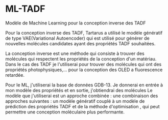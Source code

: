 # ML-TADF


Modèle de Machine Learning pour la conception inverse des TADF

Pour la conception inverse des TADF, Tartarus a utilisé le modèle génératif de type VAE(Variational Autoencoder) qui est utilisé pour générer de nouvelles molécules 
candidates ayant des propriétés TADF souhaitées. 

La conception inverse est une méthode qui consiste à trouver des molécules qui respectent les propriétés de la conception d'un matériau.
Dans le cas des TADF je l'utiliserai pour trouver des molécules qui ont des propriétés photophysiques,... pour la conception des OLED a fluorescence retardée.

Pour le ML, j'utiliserai la base de données GDB-13. Je donnerai en entrée à mon modèle des propriétés et en sortie, j'obtiendrai des molécules
Le modèle que j'utiliserai est un approche combinée : une combinaison des approches suivantes : un modèle génératif couplé à un modèle de prédiction des propriétés TADF et
de la méthode d'optimisation , qui peut permettre une conception moléculaire plus performante.

